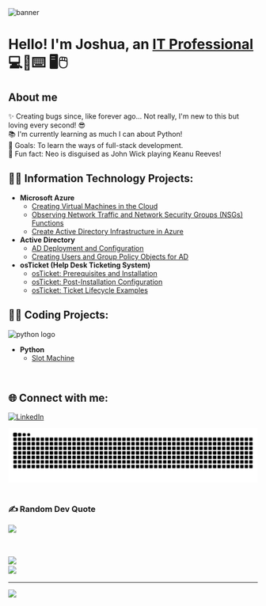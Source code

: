 
<img width="1200" alt="banner" src= "https://github.com/user-attachments/assets/149f8da2-7796-4099-8c9d-031faff0d47b" />




<h1>Hello! I'm Joshua, an <a href="https://www.linkedin.com/in/joshua-heck-974029253/">IT Professional</a> 💻📱⌨️ 🖥️🖱️</h1>

<h2 align="left">About me</h2>

<p align="left">✨ Creating bugs since, like forever ago... Not really, I'm new to this but loving every second! 😎  <br>📚 I'm currently learning as much I can about Python! <br>🎯 Goals: To learn the ways of full-stack development. <br>🎲 Fun fact: Neo is disguised as John Wick playing Keanu Reeves! </p>




<h2>👨‍💻 Information Technology Projects:</h2>

- <b>Microsoft Azure</b>
  - [Creating Virtual Machines in the Cloud](https://github.com/joshuaheck1/VM-creation)
  - [Observing Network Traffic and Network Security Groups (NSGs) Functions](https://github.com/joshuaheck1/azure-network-protocols)
  - [Create Active Directory Infrastructure in Azure](https://github.com/joshuaheck1/create-ad-infrastructure)
- <b>Active Directory</b>
  - [AD Deployment and Configuration](https://github.com/joshuaheck1/ad-deployment)
  - [Creating Users and Group Policy Objects for AD](https://github.com/joshuaheck1/users-group-policy)
- <b>osTicket (Help Desk Ticketing System)</b> 
  - [osTicket: Prerequisites and Installation](https://github.com/joshuaheck1/osticket-prereqs)
  - [osTicket: Post-Installation Configuration](https://github.com/joshuaheck1/post-install-config)
  - [osTicket: Ticket Lifecycle Examples](https://github.com/joshuaheck1/ticket-lifecycle)

<h2>👨‍💻 Coding Projects:</h2>

<img src="https://cdn.jsdelivr.net/gh/devicons/devicon/icons/python/python-original.svg" height="40" alt="python logo"  /> 

- <b>Python</b>
  - [Slot Machine](https://github.com/joshuaheck1/slot_machine)

<br/>

<h2>🌐 Connect with me:</h2>

[![LinkedIn](https://img.shields.io/badge/LinkedIn-%230077B5.svg?logo=linkedin&logoColor=white)](https://linkedin.com/in/joshua-heck-974029253) 



<picture>
  <source media="(prefers-color-scheme: dark)" srcset="https://raw.githubusercontent.com/joshuaheck1/joshuaheck1/output/github-snake-dark.svg" />
  <source media="(prefers-color-scheme: light)" srcset="https://raw.githubusercontent.com/joshuaheck1/joshuaheck1/output/github-snake.svg" />
  <img alt="github-snake" src="https://raw.githubusercontent.com/joshuaheck1/joshuaheck1/output/github-snake.svg" />
</picture>
<br>
<br>



### ✍️ Random Dev Quote
![](https://quotes-github-readme.vercel.app/api?type=horizontal&theme=tokyonight)

<br/>


![](https://nirzak-streak-stats.vercel.app/?user=joshuaheck1&theme=github_dark&hide_border=false)<br/>
![](https://github-readme-stats.vercel.app/api/top-langs/?username=joshuaheck1&theme=github_dark&hide_border=false&include_all_commits=false&count_private=false&layout=compact)


<!-- Proudly created with GPRM ( https://gprm.itsvg.in ) -->




---
[![](https://visitcount.itsvg.in/api?id=joshuaheck1&icon=2&color=1)](https://visitcount.itsvg.in)
